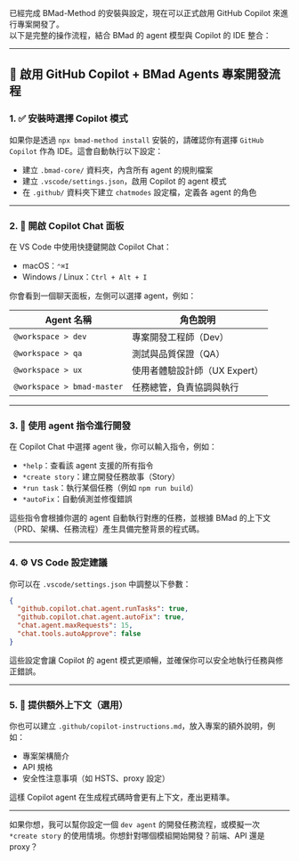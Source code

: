已經完成 BMad-Method 的安裝與設定，現在可以正式啟用 GitHub Copilot 來進行專案開發了。  
以下是完整的操作流程，結合 BMad 的 agent 模型與 Copilot 的 IDE 整合：  

---

## 🚀 啟用 GitHub Copilot + BMad Agents 專案開發流程

### 1. ✅ 安裝時選擇 Copilot 模式
如果你是透過 `npx bmad-method install` 安裝的，請確認你有選擇 `GitHub Copilot` 作為 IDE。這會自動執行以下設定：

- 建立 `.bmad-core/` 資料夾，內含所有 agent 的規則檔案
- 建立 `.vscode/settings.json`，啟用 Copilot 的 agent 模式
- 在 `.github/` 資料夾下建立 `chatmodes` 設定檔，定義各 agent 的角色

---

### 2. 🧠 開啟 Copilot Chat 面板

在 VS Code 中使用快捷鍵開啟 Copilot Chat：

- macOS：`⌃⌘I`
- Windows / Linux：`Ctrl + Alt + I`

你會看到一個聊天面板，左側可以選擇 agent，例如：

| Agent 名稱       | 角色說明                     |
|------------------|------------------------------|
| `@workspace > dev` | 專案開發工程師（Dev）         |
| `@workspace > qa`  | 測試與品質保證（QA）          |
| `@workspace > ux`  | 使用者體驗設計師（UX Expert） |
| `@workspace > bmad-master` | 任務總管，負責協調與執行 |

---

### 3. 🧪 使用 agent 指令進行開發

在 Copilot Chat 中選擇 agent 後，你可以輸入指令，例如：

- `*help`：查看該 agent 支援的所有指令
- `*create story`：建立開發任務故事（Story）
- `*run task`：執行某個任務（例如 `npm run build`）
- `*autoFix`：自動偵測並修復錯誤

這些指令會根據你選的 agent 自動執行對應的任務，並根據 BMad 的上下文（PRD、架構、任務流程）產生具備完整背景的程式碼。

---

### 4. ⚙️ VS Code 設定建議

你可以在 `.vscode/settings.json` 中調整以下參數：

```json
{
  "github.copilot.chat.agent.runTasks": true,
  "github.copilot.chat.agent.autoFix": true,
  "chat.agent.maxRequests": 15,
  "chat.tools.autoApprove": false
}
```

這些設定會讓 Copilot 的 agent 模式更順暢，並確保你可以安全地執行任務與修正錯誤。

---

### 5. 📁 提供額外上下文（選用）

你也可以建立 `.github/copilot-instructions.md`，放入專案的額外說明，例如：

- 專案架構簡介
- API 規格
- 安全性注意事項（如 HSTS、proxy 設定）

這樣 Copilot agent 在生成程式碼時會更有上下文，產出更精準。

---

如果你想，我可以幫你設定一個 `dev agent` 的開發任務流程，或模擬一次 `*create story` 的使用情境。你想針對哪個模組開始開發？前端、API 還是 proxy？